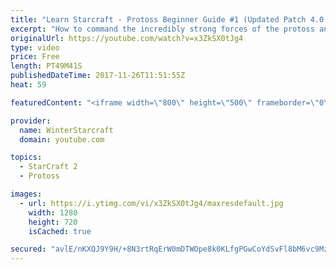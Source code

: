 ```yaml
---
title: "Learn Starcraft - Protoss Beginner Guide #1 (Updated Patch 4.0 FREE TO PLAY)"
excerpt: "How to command the incredibly strong forces of the protoss and cover weaknesses against the other inferior races. Updated for patch 4.0! This guide is not intended for COMPLETELY new players, but those who have played several games/campaign missions and grasp the very basics."
originalUrl: https://youtube.com/watch?v=x3ZkSX0tJg4
type: video
price: Free
length: PT49M41S
publishedDateTime: 2017-11-26T11:51:55Z
heat: 59

featuredContent: "<iframe width=\"800\" height=\"500\" frameborder=\"0\" src=\"https://www.youtube.com/embed/x3ZkSX0tJg4\" allow=\"accelerometer; autoplay; encrypted-media; gyroscope; picture-in-picture\" allowfullscreen></iframe>"

provider:
  name: WinterStarcraft
  domain: youtube.com

topics:
  - StarCraft 2
  - Protoss

images:
  - url: https://i.ytimg.com/vi/x3ZkSX0tJg4/maxresdefault.jpg
    width: 1280
    height: 720
    isCached: true

secured: "avlE/nKXQJ9Y9H/+8N3rtRqErW0mDTWOpe8k0KLfgPGwCoYdSvFl8bM6vc9MzJsmqI0zqSgMJ2qh5LzUFbJdrVtjLI4RilcT1BL9Jm4HStmcxq4lP1Gi/FxbWavWgS5j82rj5nzmsoqfvSF3wM71HSIZIXGb2A4OY9aNvLKjCSEfT3o8g0x15wArRDShbB/DaQxScQbEzzbexZH4Zg292S7ggyDqDp31Lm42wYCUgJVUrYIYX7u8xRA3prPONaDTGBIc+/FL811gFkXayGDECCltNYvhEa35U2/cL2iEEu+KZAz1eGoPUD67jGVGc9ah+EeV4pYur5BMQBh8RZhQpRLxpeF5t/xqyCCkaefwnSLxg5lHGda+hKK7mVCbPkwWqL96U/ZEzhp50lCKJiWhDjeNWICa8ra4+1R3XTk8dk0lTgn57MaFp8EAhKOeBunQ;K4MKkcVvFIfBnj6aNjPdKQ=="
---
```


